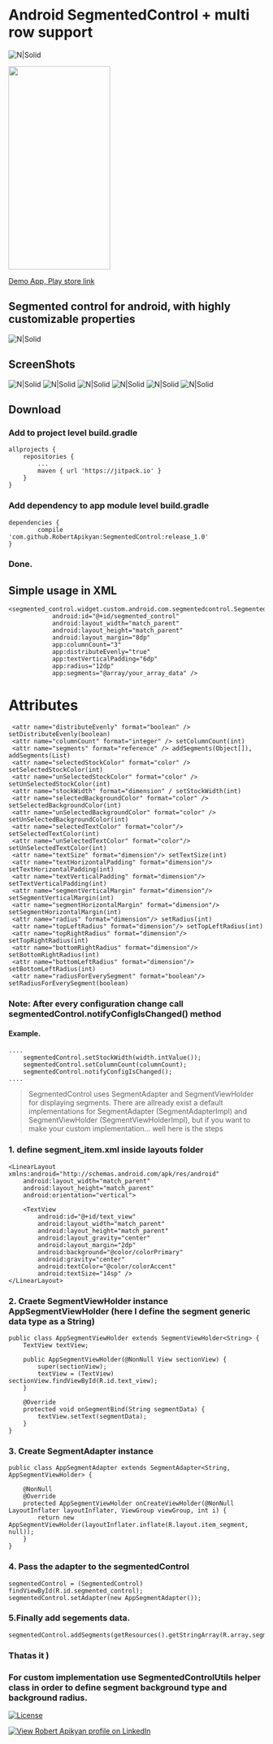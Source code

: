 # Android SegmentedControl + multi row support

![N|Solid](=250x250)

<img src="https://raw.githubusercontent.com/RobertApikyan/SegmentedControl/release_v0.1/app/src/main/res/mipmap-hdpi/ic_launcher.png " data-canonical-src="https://raw.githubusercontent.com/RobertApikyan/SegmentedControl/release_v0.1/app/src/main/res/mipmap-hdpi/ic_launcher.png " width="200" height="400" />

[Demo App, Play store link](https://play.google.com/store/apps/details?id=segmented_control.widget.custom.android.com.segmentedcontrolexample&hl=en)


## Segmented control for android, with highly customizable properties 

![N|Solid](https://raw.githubusercontent.com/RobertApikyan/SegmentedControl/release_v0.1/docs/intro.gif.gif)

## ScreenShots
![N|Solid](https://raw.githubusercontent.com/RobertApikyan/SegmentedControl/release_v0.1/docs/device-2017-09-14-133621.png)
![N|Solid](https://raw.githubusercontent.com/RobertApikyan/SegmentedControl/release_v0.1/docs/device-2017-09-14-133711.png)
![N|Solid](https://raw.githubusercontent.com/RobertApikyan/SegmentedControl/release_v0.1/docs/device-2017-09-14-133736.png)
![N|Solid](https://raw.githubusercontent.com/RobertApikyan/SegmentedControl/release_v0.1/docs/device-2017-09-14-133907.png)
![N|Solid](https://raw.githubusercontent.com/RobertApikyan/SegmentedControl/release_v0.1/docs/device-2017-09-14-134003.png)
![N|Solid](https://raw.githubusercontent.com/RobertApikyan/SegmentedControl/release_v0.1/docs/device-2017-09-14-202249.png)


## Download
### Add to project level build.gradle
    
    allprojects {
		repositories {
			...
			maven { url 'https://jitpack.io' }
		}
	}
### Add dependency to app module level build.gradle
    
    dependencies {
	        compile 'com.github.RobertApikyan:SegmentedControl:release_1.0'
	}
 
### Done.

## Simple usage in XML
    <segmented_control.widget.custom.android.com.segmentedcontrol.SegmentedControl
                android:id="@+id/segmented_control"
                android:layout_width="match_parent"
                android:layout_height="match_parent"
                android:layout_margin="8dp"
                app:columnCount="3"
                app:distributeEvenly="true"
                app:textVerticalPadding="6dp"
                app:radius="12dp"
                app:segments="@array/your_array_data" />

# Attributes 
     <attr name="distributeEvenly" format="boolean" /> setDistributeEvenly(boolean)
     <attr name="columnCount" format="integer" /> setColumnCount(int)
     <attr name="segments" format="reference" /> addSegments(Object[]), addSegments(List)
     <attr name="selectedStockColor" format="color" /> setSelectedStockColor(int)
     <attr name="unSelectedStockColor" format="color" /> setUnSelectedStockColor(int)
     <attr name="stockWidth" format="dimension" / setStockWidth(int)
     <attr name="selectedBackgroundColor" format="color" /> setSelectedBackgroundColor(int)
     <attr name="unSelectedBackgroundColor" format="color" /> setUnSelectedBackgroundColor(int)
     <attr name="selectedTextColor" format="color"/> setSelectedTextColor(int)
     <attr name="unSelectedTextColor" format="color"/> setUnSelectedTextColor(int)
     <attr name="textSize" format="dimension"/> setTextSize(int)
     <attr name="textHorizontalPadding" format="dimension"/> setTextHorizontalPadding(int)
     <attr name="textVerticalPadding" format="dimension"/> setTextVerticalPadding(int)
     <attr name="segmentVerticalMargin" format="dimension"/> setSegmentVerticalMargin(int)
     <attr name="segmentHorizontalMargin" format="dimension"/> setSegmentHorizontalMargin(int)
     <attr name="radius" format="dimension"/> setRadius(int)
     <attr name="topLeftRadius" format="dimension"/> setTopLeftRadius(int)
     <attr name="topRightRadius" format="dimension"/> setTopRightRadius(int)
     <attr name="bottomRightRadius" format="dimension"/> setBottomRightRadius(int)
     <attr name="bottomLeftRadius" format="dimension"/> setBottomLeftRadius(int)
     <attr name="radiusForEverySegment" format="boolean"/> setRadiusForEverySegment(boolean)
        
### Note: After every configuration change call segmentedControl.notifyConfigIsChanged() method 
#### Example.
    ....
        segmentedControl.setStockWidth(width.intValue());
        segmentedControl.setColumnCount(columnCount);
        segmentedControl.notifyConfigIsChanged();
    ....

> SegmentedControl uses SegmentAdapter and SegmentViewHolder for displaying segments. There are allready exist a default implementations for SegmentAdapter (SegmentAdapterImpl) and SegmentViewHolder (SegmentViewHolderImpl), but if you want to make your custom implementation... well here is the steps 
### 1. define segment_item.xml inside layouts folder
    
    
    
    <LinearLayout xmlns:android="http://schemas.android.com/apk/res/android"
        android:layout_width="match_parent"
        android:layout_height="match_parent"
        android:orientation="vertical">

        <TextView
            android:id="@+id/text_view"
            android:layout_width="match_parent"
            android:layout_height="match_parent"
            android:layout_gravity="center"
            android:layout_margin="2dp"
            android:background="@color/colorPrimary"
            android:gravity="center"
            android:textColor="@color/colorAccent"
            android:textSize="14sp" />
    </LinearLayout>

### 2. Craete SegmentViewHolder instance AppSegmentViewHolder (here I define the segment generic data type as a String)

    public class AppSegmentViewHolder extends SegmentViewHolder<String> {
        TextView textView;
    
        public AppSegmentViewHolder(@NonNull View sectionView) {
            super(sectionView);
            textView = (TextView) sectionView.findViewById(R.id.text_view);
        }

        @Override
        protected void onSegmentBind(String segmentData) {
            textView.setText(segmentData);
        }
    }
### 3. Create SegmentAdapter instance 
    public class AppSegmentAdapter extends SegmentAdapter<String, AppSegmentViewHolder> {

        @NonNull
        @Override
        protected AppSegmentViewHolder onCreateViewHolder(@NonNull LayoutInflater layoutInflater, ViewGroup viewGroup, int i) {
            return new AppSegmentViewHolder(layoutInflater.inflate(R.layout.item_segment, null));
        }
    }

### 4. Pass the adapter to the segmentedControl

    segmentedControl = (SegmentedControl) findViewById(R.id.segmented_control);
    segmentedControl.setAdapter(new AppSegmentAdapter());

### 5.Finally add segements data. 
    segmentedControl.addSegments(getResources().getStringArray(R.array.segments));
### Thatas it ) 
### For custom implementation use SegmentedControlUtils helper class in order to define segment background type and background radius.

[![License](https://img.shields.io/badge/License-Apache%202.0-blue.svg)](https://opensource.org/licenses/Apache-2.0)

[![View Robert Apikyan profile on LinkedIn](https://static1.squarespace.com/static/55c672ece4b029ac822d96b7/5626d601e4b0fcee4755db7f/5627ba19e4b0117fa7491ab4/1445444231751/linkedin.png)](https://www.linkedin.com/in/robert-apikyan-24b915130/)

